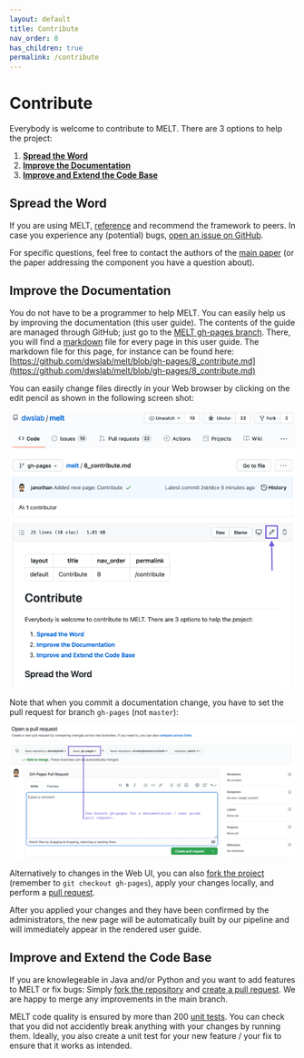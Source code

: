 ```yaml
---
layout: default
title: Contribute
nav_order: 8
has_children: true
permalink: /contribute
---
```


# Contribute
Everybody is welcome to contribute to MELT. There are 3 options to help the project:

1. [**Spread the Word**](#spread-the-word)
2. [**Improve the Documentation**](#improve-the-documentation)
3. [**Improve and Extend the Code Base**](#improve-and-extend-the-code-base)


## Spread the Word
If you are using MELT, [reference](https://dwslab.github.io/melt/cite-melt) and recommend the framework to peers. 
In case you experience any (potential) bugs, [open an issue on GitHub](https://github.com/dwslab/melt/issues). 

For specific questions, feel free to contact the authors of the [main paper](https://dwslab.github.io/melt/cite-melt) (or the paper addressing the component you have a question about).

## Improve the Documentation
You do not have to be a programmer to help MELT. You can easily help us by improving the documentation (this user guide). The contents of the guide are managed through GitHub; just go to the [MELT gh-pages branch](https://github.com/dwslab/melt/tree/gh-pages). There, you will find a [markdown](https://en.wikipedia.org/wiki/Markdown) file for every page in this user guide. The markdown file for this page, for instance can be found here: [https://github.com/dwslab/melt/blob/gh-pages/8_contribute.md](https://github.com/dwslab/melt/blob/gh-pages/8_contribute.md)

You can easily change files directly in your Web browser by clicking on the edit pencil as shown in the following screen shot:

![image](../media/contribute_via_browser.png)

Note that when you commit a documentation change, you have to set the pull request for branch `gh-pages` (not `master`):

![image](../media/branch_selection.png)

Alternatively to changes in the Web UI, you can also [fork the project](https://docs.github.com/en/get-started/quickstart/fork-a-repo) (remember to `git checkout gh-pages`), apply your changes locally, and perform a [pull request]((https://docs.github.com/en/github/collaborating-with-pull-requests/proposing-changes-to-your-work-with-pull-requests/creating-a-pull-request)).

After you applied your changes and they have been confirmed by the administrators, the new page will be automatically built by our pipeline and will immediately appear in the rendered user guide.

## Improve and Extend the Code Base
If you are knowlegeable in Java and/or Python and you want to add features to MELT or fix bugs: Simply [fork the repository](https://docs.github.com/en/get-started/quickstart/fork-a-repo) and [create a pull request](https://docs.github.com/en/github/collaborating-with-pull-requests/proposing-changes-to-your-work-with-pull-requests/creating-a-pull-request). We are happy to merge any improvements in the main branch.

MELT code quality is ensured by more than 200 [unit tests](https://junit.org/junit5/docs/current/user-guide/#:~:text=JUnit%20Jupiter%20is%20the%20combination%20of%20the%20new,JUnit%204%20based%20tests%20on%20the%20platform.%201.2.). You can check that you did not accidently break anything with your changes by running them. Ideally, you also create a unit test for your new feature / your fix to ensure that it works as intended.